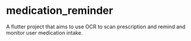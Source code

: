 # medication_reminder

A flutter project that aims to use OCR to scan prescription and remind and monitor user medication intake. 